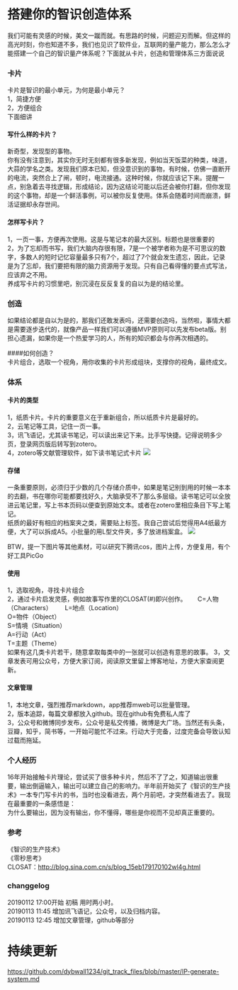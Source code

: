 # 搭建你的智识创造体系
我们可能有灵感的时候，美文一蹴而就。有思路的时候，问题迎刃而解。但这样的高光时刻，你也知道不多，我们也见识了软件业，互联网的量产能力，那么怎么才能搭建一个自己的智识量产体系呢？下面就从卡片，创造和管理体系三方面说说  

### 卡片
卡片是智识的最小单元，为何是最小单元？  
1，简捷方便  
2，方便组合  
下面细讲  

#### 写什么样的卡片？  
新奇型，发现型的事物。  
你有没有注意到，其实你无时无刻都有很多新发现，例如当天饭菜的种类，味道，大蒜的学名之类。发现我们原本已知，但没意识到的事物，有时候，仿佛一直断开的电流，突然合上了闸，顿时，电流接通。这种时候，你就应该记下来。提醒一点，别急着去寻找逻辑，形成结论，因为这结论可能以后还会被你打翻，但你发现的这个事物，却是一个鲜活事例，可以被你反复使用。体系会随着时间而崩溃，鲜活证据却永存世间。  

#### 怎样写卡片？
1，一页一事，方便再次使用。这是与笔记本的最大区别。标题也是很重要的  
2，为了忘却而书写，我们大脑内存很有限，7是一个被学者称为是不可思议的数字，多数人的短时记忆容量最多只有7个，超过了7个就会发生遗忘，因此，记录是为了忘却，我们要把有限的脑力资源用于发现。只有自己看得懂的要点式写法，应该弃之不用。  
养成写卡片的习惯里吧，别沉浸在反反复复的自以为是的结论里。  

### 创造  
如果结论都是自以为是的，那我们还敢发表吗，还需要创造吗，当然啦，事情大都是需要逐步迭代的，就像产品一样我们可以遵循MVP原则可以先发布beta版。别担心遗漏，如果你是一个热爱学习的人，所有的知识都会与你再次相遇的。
  
####如何创造？  
卡片组合，选取一个视角，用你收集的卡片形成组块，支撑你的视角，最终成文。   

### 体系
#### 卡片的类型  
1，纸质卡片。卡片的重要意义在于重新组合，所以纸质卡片是最好的。  
2，云笔记等工具，记住一页一事。  
3，讯飞语记，尤其读书笔记，可以读出来记下来。比手写快捷。记得说明多少页，登录网页版后转写到zotero。    
4，zotero等文献管理软件，如下读书笔记式卡片
![](https://duane-1258291235.cos.ap-beijing.myqcloud.com/20190112184346.png)

#### 存储  
一条重要原则，必须归于少数的几个存储介质中，如果是笔记别到用的时候一本本的去翻，书在哪你可能都要找好久，大脑承受不了那么多层级。读书笔记可以全放进云笔记里，写上书本页码以便查到原始文本。或者在zotero里相应条目下写上笔记。  
纸质的最好有相应的档案夹之类，需要贴上标签。我自己尝试后觉得用A4纸最方便，大了可以拆成A5。小批量的用L型文件夹，多了放进档案盒。
![](https://duane-1258291235.cos.ap-beijing.myqcloud.com/20190112185354.png)

BTW，提一下图片等其他素材，可以研究下腾讯cos，图片上传，方便复用，有个好工具PicGo

#### 使用  
1，选取视角，寻找卡片组合  
2，通过卡片启发灵感，例如故事写作里的CLOSAT(#)即兴创作。　　 
C=人物（Characters）　 　
L=地点（Location）  
O=物件（Object）  
S=情境（Situation）  
A=行动（Act）  
T=主题（Theme）  
如果有这几类卡片若干，随意拿取每类中的一张就可以创造有意思的故事。 
3，文章发表可用公众号，方便大家订阅，阅读原文里留上博客地址，方便大家查阅更新。  

#### 文章管理
1，本地文章，强烈推荐markdown，app推荐mweb可以批量管理。  
2，版本追踪，每篇文章都放入github。现在github有免费私人库了  
3，公众号和微博同步发布，公众号是私交传播，微博是大广场。当然还有头条，豆瓣，知乎，简书等，一开始可能忙不过来。行动大于完备，过度完备会导致认知过载而拖延。   

### 个人经历
16年开始接触卡片理论，尝试买了很多种卡片，然后不了了之，知道输出很重要，输出倒逼输入，输出可以建立自己的影响力。半年前开始买了《智识的生产技术》一本专门写卡片的书，当时也没看进去，两个月前吧，才突然看进去了。我现在最重要的一条感悟是：  
为什么要输出，因为没有输出，你不懂得，哪些是你视而不见却真正重要的。  

### 参考  
《智识的生产技术》  
《零秒思考》  
CLOSAT：http://blog.sina.com.cn/s/blog_15eb179170102wl4g.html  

### changgelog  
20190112 17:00开始 初稿 用时两小时。  
20190113 11:45 增加讯飞语记，公众号，以及归档内容。  
20190113 12:45 增加文章管理，github等部分  

# 持续更新
https://github.com/dybwall1234/git_track_files/blob/master/IP-generate-system.md



